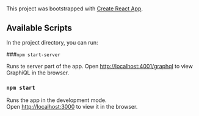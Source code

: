 # 
This project was bootstrapped with [Create React App](https://github.com/facebook/create-react-app).

## Available Scripts

In the project directory, you can run:

###`npm start-server`

Runs te server part of the app. Open [http://localhost:4001/graphql](http://localhost:4001/graphql) to view GraphiQL in the browser.

### `npm start`

Runs the app in the development mode.<br />
Open [http://localhost:3000](http://localhost:3000) to view it in the browser.

